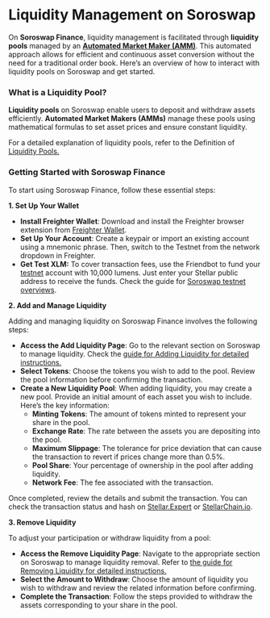 # Liquidity Management on Soroswap

On **Soroswap Finance**, liquidity management is facilitated through **liquidity pools** managed by an [**Automated Market Maker (AMM)**](https://docs.soroswap.finance/01-concepts/amm). This automated approach allows for efficient and continuous asset conversion without the need for a traditional order book. Here’s an overview of how to interact with liquidity pools on Soroswap and get started.

### What is a Liquidity Pool?

**Liquidity pools** on Soroswap enable users to deposit and withdraw assets efficiently. **Automated Market Makers (AMMs)** manage these pools using mathematical formulas to set asset prices and ensure constant liquidity.

For a detailed explanation of liquidity pools, refer to the Definition of [Liquidity Pools.](https://docs.soroswap.finance/01-concepts/02-pools)

### Getting Started with Soroswap Finance

To start using Soroswap Finance, follow these essential steps:

**1. Set Up Your Wallet**

* **Install Freighter Wallet**: Download and install the Freighter browser extension from [Freighter Wallet](https://freighter.app).
* **Set Up Your Account**: Create a keypair or import an existing account using a mnemonic phrase. Then, switch to the Testnet from the network dropdown in Freighter.
* **Get Test XLM:** To cover transaction fees, use the Friendbot to fund your [testnet](https://developers.stellar.org/docs/learn/fundamentals/networks#testnet) account with 10,000 lumens. Just enter your Stellar public address to receive the funds. Check the guide for [Soroswap testnet overviews](https://docs.soroswap.finance/05-tutorial/01-soroswap-testnet-overviews).

**2. Add and Manage Liquidity**

Adding and managing liquidity on Soroswap Finance involves the following steps:

* **Access the Add Liquidity Page**: Go to the relevant section on Soroswap to manage liquidity. Check the [guide for Adding Liquidity for detailed instructions.](https://docs.soroswap.finance/05-tutorial/04-adding-liquidity)
* **Select Tokens**: Choose the tokens you wish to add to the pool. Review the pool information before confirming the transaction.
* **Create a New Liquidity Pool**: When adding liquidity, you may create a new pool. Provide an initial amount of each asset you wish to include. Here’s the key information:
  * **Minting Tokens**: The amount of tokens minted to represent your share in the pool.
  * **Exchange Rate**: The rate between the assets you are depositing into the pool.
  * **Maximum Slippage**: The tolerance for price deviation that can cause the transaction to revert if prices change more than 0.5%.
  * **Pool Share**: Your percentage of ownership in the pool after adding liquidity.
  * **Network Fee**: The fee associated with the transaction.

Once completed, review the details and submit the transaction. You can check the transaction status and hash on [Stellar.Expert](https://stellar.expert) or [StellarChain.io](https://stellarchain.io).

**3. Remove Liquidity**

To adjust your participation or withdraw liquidity from a pool:

* **Access the Remove Liquidity Page**: Navigate to the appropriate section on Soroswap to manage liquidity removal. Refer to [the guide for Removing Liquidity for detailed instructions.](https://docs.soroswap.finance/05-tutorial/06-remove-liquidity)
* **Select the Amount to Withdraw**: Choose the amount of liquidity you wish to withdraw and review the related information before confirming.
* **Complete the Transaction**: Follow the steps provided to withdraw the assets corresponding to your share in the pool.
